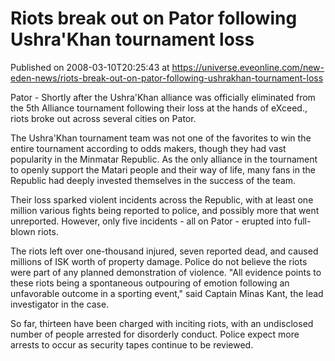 # Riots break out on Pator following Ushra'Khan tournament loss
Published on 2008-03-10T20:25:43 at https://universe.eveonline.com/new-eden-news/riots-break-out-on-pator-following-ushrakhan-tournament-loss

Pator - Shortly after the Ushra'Khan alliance was officially eliminated from the 5th Alliance tournament following their loss at the hands of eXceed., riots broke out across several cities on Pator. 

The Ushra'Khan tournament team was not one of the favorites to win the entire tournament according to odds makers, though they had vast popularity in the Minmatar Republic. As the only alliance in the tournament to openly support the Matari people and their way of life, many fans in the Republic had deeply invested themselves in the success of the team.

Their loss sparked violent incidents across the Republic, with at least one million various fights being reported to police, and possibly more that went unreported. However, only five incidents - all on Pator - erupted into full-blown riots. 

The riots left over one-thousand injured, seven reported dead, and caused millions of ISK worth of property damage. Police do not believe the riots were part of any planned demonstration of violence. "All evidence points to these riots being a spontaneous outpouring of emotion following an unfavorable outcome in a sporting event," said Captain Minas Kant, the lead investigator in the case.

So far, thirteen have been charged with inciting riots, with an undisclosed number of people arrested for disorderly conduct. Police expect more arrests to occur as security tapes continue to be reviewed.
